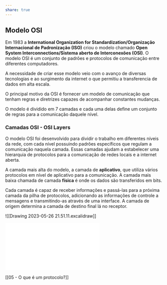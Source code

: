 ```yaml
---
share: true
---
```


## Modelo OSI

Em 1983 a **International Organization for Standardization/Organização Internacional de Padronização (ISO)** criou o modelo chamado **Open System Interconnections/Sistema aberto de Interconexões (OSI)**. O modelo OSI é um conjunto de padrões e protocolos de comunicação entre diferentes computadores.

A necessidade de criar esse modelo veio com o avanço de diversas tecnologias e ao surgimento da internet o que permitiu a transferencia de dados em alta escala.

O principal motivo da OSI é fornecer um modelo de comunicação que tenham regras e diretrizes capazes de acompanhar constantes mudanças.

O modelo é dividido em 7 camadas e cada uma delas define um conjunto de regras para a comunicação daquele nível.

### Camadas OSI - OSI Layers

O modelo OSI foi desenvolvido para dividir o trabalho em diferentes níveis da rede, com cada nível possuindo padrões específicos que regulam a comunicação naquela camada. Essas camadas ajudam a estabelecer uma hierarquia de protocolos para a comunicação de redes locais e a internet aberta.

A camada mais alta do modelo, a camada de **aplicativo**, que utiliza vários protocolos em nível de aplicativo para a comunicação. A camada mais baixa chamada de camada **física** é onde os dados são transferidos em bits.

Cada camada é capaz de receber informações e passá-las para a próxima camada da pilha de protocolos, adicionando as informações de controle a mensagens e transmitindo-as através de uma interface. A camada de origem determina a camada de destino final lá no receptor.


![[Drawing 2023-05-26 21.51.11.excalidraw]]

![camadas](camadas.png.md)



[[05 - O que é um protocolo?]]